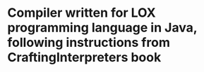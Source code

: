 # Compiler written for LOX programming language in Java, following instructions from CraftingInterpreters book
